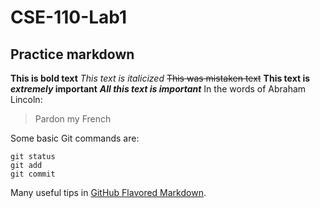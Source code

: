 # CSE-110-Lab1
## Practice markdown
**This is bold text**
*This text is italicized*
~~This was mistaken text~~
**This text is _extremely_ important**
***All this text is important***
In the words of Abraham Lincoln:

> Pardon my French

Some basic Git commands are:
```
git status
git add
git commit
```
Many useful tips in [GitHub Flavored Markdown](https://docs.github.com/en/free-pro-team@latest/github/writing-on-github/basic-writing-and-formatting-syntax).
